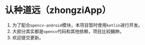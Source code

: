 # 认种道远（zhongziApp）

1. 为了配合`opencv-android`模块，本项目暂时使用`kotlin`进行开发。
2. 大部分其实都是`opencv`代码和其他依赖，项目比较臃肿。
3. 欢迎提交更新。
